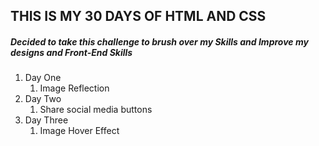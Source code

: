 ## THIS IS MY 30 DAYS OF HTML AND CSS


##### Decided to take this challenge to brush over my Skills and Improve my designs and Front-End Skills

1. Day One 
    1. Image Reflection
2. Day Two
    1. Share social media buttons
3. Day Three
    1. Image Hover Effect
